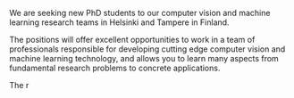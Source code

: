 We are seeking new PhD students to our computer vision and machine learning research teams in Helsinki and Tampere in Finland. 

The positions will offer excellent opportunities to work in a team of professionals responsible for developing cutting edge computer vision and machine learning technology, and allows you to learn many aspects from fundamental research problems to concrete applications. 

The r

